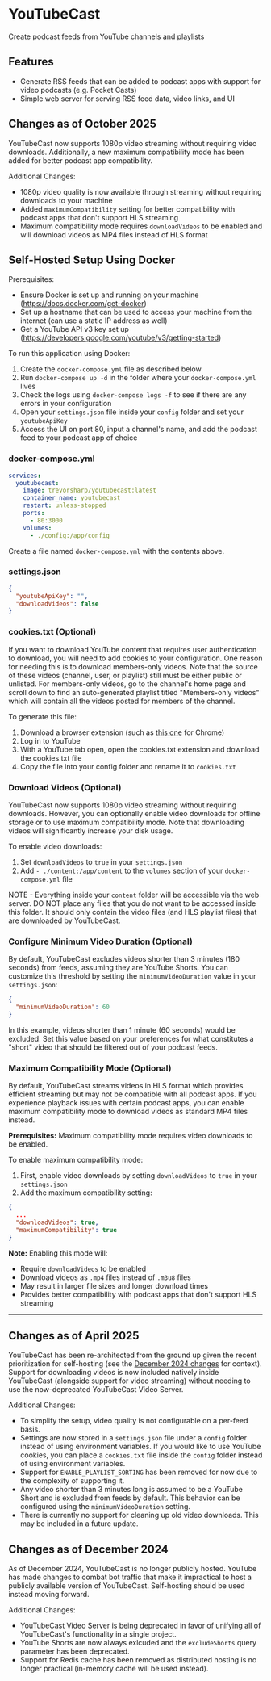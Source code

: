 # YouTubeCast

Create podcast feeds from YouTube channels and playlists

## Features

- Generate RSS feeds that can be added to podcast apps with support for video podcasts (e.g. Pocket Casts)
- Simple web server for serving RSS feed data, video links, and UI

## Changes as of October 2025

YouTubeCast now supports 1080p video streaming without requiring video downloads. Additionally, a new maximum compatibility mode has been added for better podcast app compatibility.

Additional Changes:

- 1080p video quality is now available through streaming without requiring downloads to your machine
- Added `maximumCompatibility` setting for better compatibility with podcast apps that don't support HLS streaming
- Maximum compatibility mode requires `downloadVideos` to be enabled and will download videos as MP4 files instead of HLS format

## Self-Hosted Setup Using Docker

Prerequisites:

- Ensure Docker is set up and running on your machine (https://docs.docker.com/get-docker)
- Set up a hostname that can be used to access your machine from the internet (can use a static IP address as well)
- Get a YouTube API v3 key set up (https://developers.google.com/youtube/v3/getting-started)

To run this application using Docker:

1. Create the `docker-compose.yml` file as described below
2. Run `docker-compose up -d` in the folder where your `docker-compose.yml` lives
3. Check the logs using `docker-compose logs -f` to see if there are any errors in your configuration
4. Open your `settings.json` file inside your `config` folder and set your `youtubeApiKey`
5. Access the UI on port 80, input a channel's name, and add the podcast feed to your podcast app of choice

### docker-compose.yml

```yml
services:
  youtubecast:
    image: trevorsharp/youtubecast:latest
    container_name: youtubecast
    restart: unless-stopped
    ports:
      - 80:3000
    volumes:
      - ./config:/app/config
```

Create a file named `docker-compose.yml` with the contents above.

### settings.json

```json
{
  "youtubeApiKey": "",
  "downloadVideos": false
}
```

### cookies.txt (Optional)

If you want to download YouTube content that requires user authentication to download, you will need to add cookies to your configuration. One reason for needing this is to download members-only videos. Note that the source of these videos (channel, user, or playlist) still must be either public or unlisted. For members-only videos, go to the channel's home page and scroll down to find an auto-generated playlist titled "Members-only videos" which will contain all the videos posted for members of the channel.

To generate this file:

1. Download a browser extension (such as [this one](https://chrome.google.com/webstore/detail/open-cookiestxt/gdocmgbfkjnnpapoeobnolbbkoibbcif) for Chrome)
2. Log in to YouTube
3. With a YouTube tab open, open the cookies.txt extension and download the cookies.txt file
4. Copy the file into your config folder and rename it to `cookies.txt`

### Download Videos (Optional)

YouTubeCast now supports 1080p video streaming without requiring downloads. However, you can optionally enable video downloads for offline storage or to use maximum compatibility mode. Note that downloading videos will significantly increase your disk usage.

To enable video downloads:

1. Set `downloadVideos` to `true` in your `settings.json`
2. Add `- ./content:/app/content` to the `volumes` section of your `docker-compose.yml` file

NOTE - Everything inside your `content` folder will be accessible via the web server. DO NOT place any files that you do not want to be accessed inside this folder. It should only contain the video files (and HLS playlist files) that are downloaded by YouTubeCast.

### Configure Minimum Video Duration (Optional)

By default, YouTubeCast excludes videos shorter than 3 minutes (180 seconds) from feeds, assuming they are YouTube Shorts. You can customize this threshold by setting the `minimumVideoDuration` value in your `settings.json`:

```json
{
  "minimumVideoDuration": 60
}
```

In this example, videos shorter than 1 minute (60 seconds) would be excluded. Set this value based on your preferences for what constitutes a "short" video that should be filtered out of your podcast feeds.

### Maximum Compatibility Mode (Optional)

By default, YouTubeCast streams videos in HLS format which provides efficient streaming but may not be compatible with all podcast apps. If you experience playback issues with certain podcast apps, you can enable maximum compatibility mode to download videos as standard MP4 files instead.

**Prerequisites:** Maximum compatibility mode requires video downloads to be enabled.

To enable maximum compatibility mode:

1. First, enable video downloads by setting `downloadVideos` to `true` in your `settings.json`
2. Add the maximum compatibility setting:

```json
{
  ...
  "downloadVideos": true,
  "maximumCompatibility": true
}
```

**Note:** Enabling this mode will:

- Require `downloadVideos` to be enabled
- Download videos as `.mp4` files instead of `.m3u8` files
- May result in larger file sizes and longer download times
- Provides better compatibility with podcast apps that don't support HLS streaming

---

## Changes as of April 2025

YouTubeCast has been re-architected from the ground up given the recent prioritization for self-hosting (see the [December 2024 changes](#changes-as-of-december-2024) for context). Support for downloading videos is now included natively inside YouTubeCast (alongside support for video streaming) without needing to use the now-deprecated YouTubeCast Video Server.

Additional Changes:

- To simplify the setup, video quality is not configurable on a per-feed basis.
- Settings are now stored in a `settings.json` file under a `config` folder instead of using environment variables. If you would like to use YouTube cookies, you can place a `cookies.txt` file inside the `config` folder instead of using environment variables.
- Support for `ENABLE_PLAYLIST_SORTING` has been removed for now due to the complexity of supporting it.
- Any video shorter than 3 minutes long is assumed to be a YouTube Short and is excluded from feeds by default. This behavior can be configured using the `minimumVideoDuration` setting.
- There is currently no support for cleaning up old video downloads. This may be included in a future update.

## Changes as of December 2024

As of December 2024, YouTubeCast is no longer publicly hosted. YouTube has made changes to combat bot traffic that make it impractical to host a publicly available version of YouTubeCast. Self-hosting should be used instead moving forward.

Additional Changes:

- YouTubeCast Video Server is being deprecated in favor of unifying all of YouTubeCast's functionality in a single project.
- YouTube Shorts are now always exlcuded and the `excludeShorts` query parameter has been deprecated.
- Support for Redis cache has been removed as distributed hosting is no longer practical (in-memory cache will be used instead).
